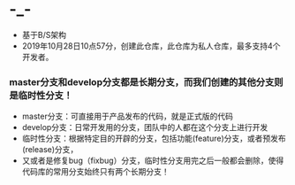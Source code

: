 # -_-
- 基于B/S架构
- 2019年10月28日10点57分，创建此仓库，此仓库为私人仓库，最多支持4个开发者。

### master分支和develop分支都是长期分支，而我们创建的其他分支则是临时性分支！
- master分支：可直接用于产品发布的代码，就是正式版的代码
- develop分支：日常开发用的分支，团队中的人都在这个分支上进行开发
- 临时性分支：根据特定目的开辟的分支，包括功能(feature)分支，或者预发布(release)分支，
- 又或者是修复bug（fixbug）分支，临时性分支用完之后一般都会删除，使得代码库的常用分支始终只有两个长期分支！
